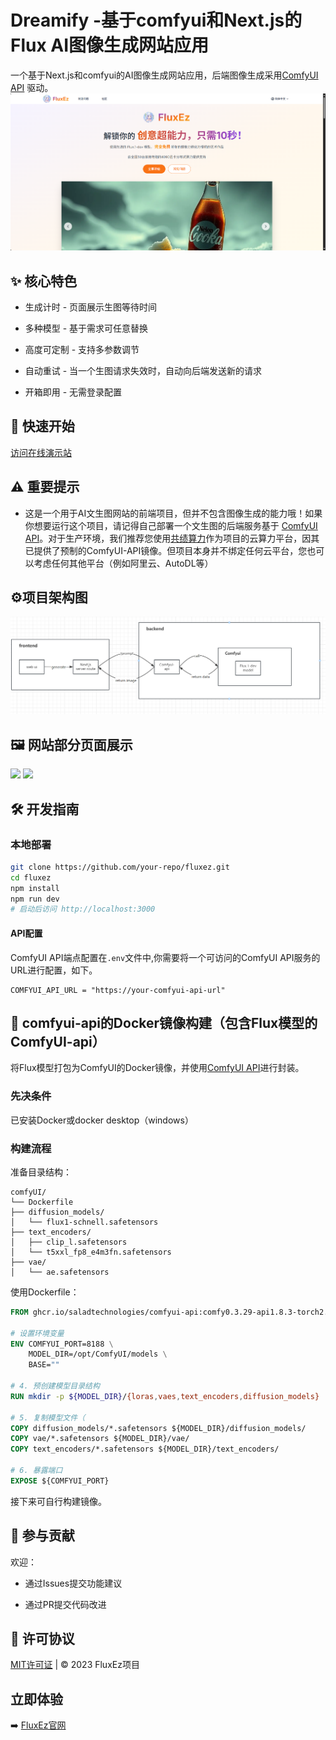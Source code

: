 # Dreamify -基于comfyui和Next.js的Flux AI图像生成网站应用
一个基于Next.js和comfyui的AI图像生成网站应用，后端图像生成采用[ComfyUI API](https://github.com/SaladTechnologies/comfyui-api) 驱动。
![FluxEz界面](./public/images/Flux-demo.png)
## ✨ 核心特色
- 生成计时 - 页面展示生图等待时间

- 多种模型 - 基于需求可任意替换

- 高度可定制 - 支持多参数调节

- 自动重试 - 当一个生图请求失效时，自动向后端发送新的请求

- 开箱即用 - 无需登录配置

## 🚀 快速开始
[访问在线演示站](https://dreamify.slmnb.cn/zh)

## ⚠️ 重要提示
- 这是一个用于AI文生图网站的前端项目，但并不包含图像生成的能力哦！如果你想要运行这个项目，请记得自己部署一个文生图的后端服务基于 [ComfyUI API](https://github.com/SaladTechnologies/comfyui-api)。对于生产环境，我们推荐您使用[共绩算力](https://gongjiyun.com)作为项目的云算力平台，因其已提供了预制的ComfyUI-API镜像。但项目本身并不绑定任何云平台，您也可以考虑任何其他平台（例如阿里云、AutoDL等）
## ⚙️项目架构图
![](./public/images/flux-structure.png)

## 🖼️ 网站部分页面展示
![](./public/images/demo-1.jpg)
![](./public/images/demo-2.jpg)

## 🛠️ 开发指南

### 本地部署
```bash
git clone https://github.com/your-repo/fluxez.git
cd fluxez
npm install
npm run dev
# 启动后访问 http://localhost:3000
```
#### API配置
ComfyUI API端点配置在`.env`文件中,你需要将一个可访问的ComfyUI API服务的URL进行配置，如下。
```
COMFYUI_API_URL = "https://your-comfyui-api-url"
```
## 🐋 comfyui-api的Docker镜像构建（包含Flux模型的ComfyUI-api）
将Flux模型打包为ComfyUI的Docker镜像，并使用[ComfyUI API](https://github.com/SaladTechnologies/comfyui-api)进行封装。

### 先决条件
已安装Docker或docker desktop（windows）

### 构建流程
准备目录结构：
```
comfyUI/
└── Dockerfile
├── diffusion_models/
│   └── flux1-schnell.safetensors
├── text_encoders/
│   ├── clip_l.safetensors
│   └── t5xxl_fp8_e4m3fn.safetensors
├── vae/
│   └── ae.safetensors
```
使用Dockerfile：

```dockerfile
FROM ghcr.io/saladtechnologies/comfyui-api:comfy0.3.29-api1.8.3-torch2.6.0-cuda12.4-runtime

# 设置环境变量
ENV COMFYUI_PORT=8188 \
    MODEL_DIR=/opt/ComfyUI/models \
    BASE=""

# 4. 预创建模型目录结构
RUN mkdir -p ${MODEL_DIR}/{loras,vaes,text_encoders,diffusion_models}

# 5. 复制模型文件（
COPY diffusion_models/*.safetensors ${MODEL_DIR}/diffusion_models/
COPY vae/*.safetensors ${MODEL_DIR}/vae/
COPY text_encoders/*.safetensors ${MODEL_DIR}/text_encoders/

# 6. 暴露端口
EXPOSE ${COMFYUI_PORT}
```

接下来可自行构建镜像。
## 🤝 参与贡献
欢迎：

- 通过Issues提交功能建议

- 通过PR提交代码改进

## 📜 许可协议
[MIT许可证](./license.md) | © 2023 FluxEz项目

## 立即体验 
➡️ [FluxEz官网](https://flux.comnergy.com/zh)